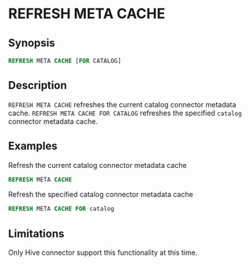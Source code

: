 
REFRESH META CACHE
==================

Synopsis
--------

```sql
REFRESH META CACHE [FOR CATALOG]
```

Description
-----------

`REFRESH META CACHE` refreshes the current catalog connector metadata cache. `REFRESH META CACHE FOR CATALOG` refreshes the specified `catalog` connector metadata cache.

Examples
--------

Refresh the current catalog connector metadata cache

```sql
REFRESH META CACHE
```

Refresh the specified catalog connector metadata cache

```sql
REFRESH META CACHE FOR catalog
```

Limitations
-----------

Only Hive connector support this functionality at this time.
